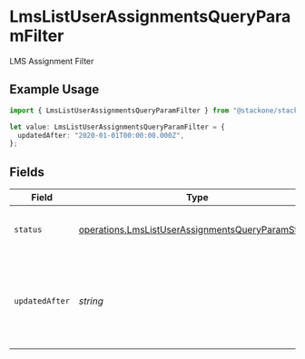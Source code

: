 # LmsListUserAssignmentsQueryParamFilter

LMS Assignment Filter

## Example Usage

```typescript
import { LmsListUserAssignmentsQueryParamFilter } from "@stackone/stackone-client-ts/sdk/models/operations";

let value: LmsListUserAssignmentsQueryParamFilter = {
  updatedAfter: "2020-01-01T00:00:00.000Z",
};
```

## Fields

| Field                                                                                                                         | Type                                                                                                                          | Required                                                                                                                      | Description                                                                                                                   | Example                                                                                                                       |
| ----------------------------------------------------------------------------------------------------------------------------- | ----------------------------------------------------------------------------------------------------------------------------- | ----------------------------------------------------------------------------------------------------------------------------- | ----------------------------------------------------------------------------------------------------------------------------- | ----------------------------------------------------------------------------------------------------------------------------- |
| `status`                                                                                                                      | [operations.LmsListUserAssignmentsQueryParamStatus](../../../sdk/models/operations/lmslistuserassignmentsqueryparamstatus.md) | :heavy_minus_sign:                                                                                                            | Filter to select assignment by status                                                                                         |                                                                                                                               |
| `updatedAfter`                                                                                                                | *string*                                                                                                                      | :heavy_minus_sign:                                                                                                            | Use a string with a date to only select results updated after that given date                                                 | 2020-01-01T00:00:00.000Z                                                                                                      |